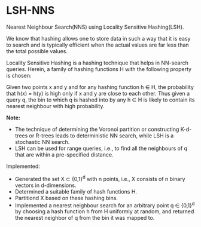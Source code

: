 # LSH-NNS
Nearest Neighbour Search(NNS) using Locality Sensitive Hashing(LSH).
<br>
<p>We know that hashing allows one to store data in such a way that it is easy to search and is typically
efficient when the actual values are far less than the total possible values.</p>
<p>Locality Sensitive Hashing is a hashing technique that helps in NN-search queries. Herein, a family of
hashing functions H with the following property is chosen:</p>
<p>Given two points x and y and for any hashing function h ∈ H, the probability that h(x) = h(y) is high
only if x and y are close to each other. Thus given a query q, the bin to which q is hashed into by any h ∈ H is
likely to contain its nearest neighbour with high probability.</p>
<p>
  <b>Note:</b> 
  <ul>
    <li>The technique of determining the Voronoi partition or constructing K-d-trees or
      R-trees leads to deterministic NN search, while LSH is a stochastic NN search.</li>
    <li>LSH can be used for range queries, i.e., to find all the neighbours of q that are within a pre-specified distance.</li>
  </ul>
</p>
<p>Implemented:</p>
<ul>
  <li>Generated the set X ⊂ {0,1}<sup>d</sup> with n points, i.e., X consists of n binary vectors in d-dimensions.</li>
  <li>Determined a suitable family of hash functions H.</li>
  <li>Partitiond X based on these hashing bins.</li>
  <li>Implemented a nearest neighbour search for an arbitrary point q ∈ {0,1}<sup>d</sup> by choosing a hash function h from H uniformly at random, and returned the nearest neighbor of q from the bin it was mapped to.</li>
</ul>
